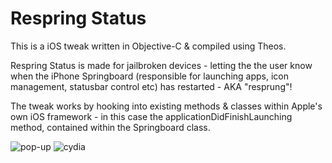 # Respring Status

This is a iOS tweak written in Objective-C & compiled using Theos.

Respring Status is made for jailbroken devices - letting the the user know when the iPhone Springboard (responsible for launching apps, icon management, statusbar control etc) has restarted - AKA "resprung"!

The tweak works by hooking into existing methods & classes within Apple's own iOS framework - in this case the applicationDidFinishLaunching method, contained within the Springboard class.

<img src="../master/images/pop-up.png" alt="pop-up"/>
<img src="../master/images/cydia.png" alt="cydia"/>
